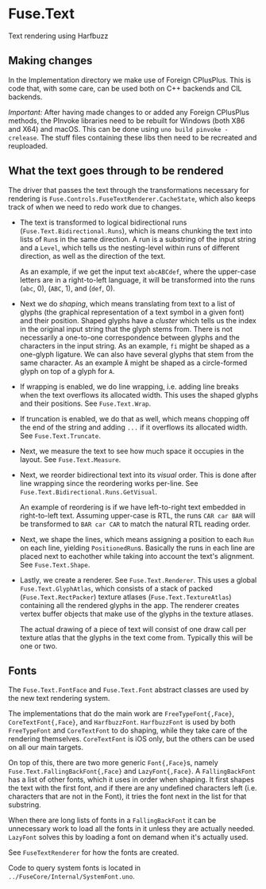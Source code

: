 # Fuse.Text

Text rendering using Harfbuzz

## Making changes

In the Implementation directory we make use of Foreign CPlusPlus. This is code
that, with some care, can be used both on C++ backends and CIL backends.

*Important:* After having made changes to or added any Foreign CPlusPlus
methods, the PInvoke libraries need to be rebuilt for Windows (both X86 and
X64) and macOS. This can be done using `uno build pinvoke -crelease`. The stuff files
containing these libs then need to be recreated and reuploaded.

## What the text goes through to be rendered

The driver that passes the text through the transformations necessary for
rendering is `Fuse.Controls.FuseTextRenderer.CacheState`, which also keeps
track of when we need to redo work due to changes.

* The text is transformed to logical bidirectional runs
    (`Fuse.Text.Bidirectional.Runs`), which is means chunking the text into
    lists of `Run`s in the same direction. A run is a substring of the input string
    and a `Level`, which tells us the nesting-level within runs of different direction,
    as well as the direction of the text.

    As an example, if we get the input text `abcABCdef`, where the upper-case
    letters are in a right-to-left language, it will be transformed into the
    runs (`abc`, 0), (`ABC`, 1), and (`def`, 0).

* Next we do _shaping_, which means translating from text to
    a list of glyphs (the graphical representation of a text symbol in a given
    font) and their position. Shaped glyphs have a _cluster_ which tells us the
    index in the original input string that the glyph stems from.  There is not
    necessarily a one-to-one correspondence between glyphs and the characters
    in the input string. As an example, `fi` might be shaped as a one-glyph
    ligature. We can also have several glyphs that stem from the same
    character. As an example `Å` might be shaped as a circle-formed glyph on
    top of a glyph for `A`.

* If wrapping is enabled, we do line wrapping, i.e. adding line breaks when the
   text overflows its allocated width. This uses the shaped glyphs and their
   positions.  See `Fuse.Text.Wrap`.

* If truncation is enabled, we do that as well, which means chopping off the
   end of the string and adding `...` if it overflows its allocated width. See
   `Fuse.Text.Truncate`.

* Next, we measure the text to see how much space it occupies in the layout.
   See `Fuse.Text.Measure`.

* Next, we reorder bidirectional text into its _visual_ order. This is done after
   line wrapping since the reordering works per-line.
   See `Fuse.Text.Bidirectional.Runs.GetVisual`.

   An example of reordering is if we have left-to-right text embedded in
   right-to-left text. Assuming upper-case is RTL, the runs `CAR car BAR`
   will be transformed to `BAR car CAR` to match the natural RTL reading order.

* Next, we shape the lines, which means assigning a position to each `Run` on each line, yielding
    `PositionedRun`s. Basically the runs in each line are placed next to eachother while taking into
    account the text's alignment. See `Fuse.Text.Shape`.

* Lastly, we create a renderer. See `Fuse.Text.Renderer`. This uses a global
    `Fuse.Text.GlyphAtlas`, which consists of a stack of packed (`Fuse.Text.RectPacker`)
    texture atlases (`Fuse.Text.TextureAtlas`) containing all the rendered
    glyphs in the app. The renderer creates vertex buffer objects that make use
    of the glyphs in the texture atlases.

    The actual drawing of a piece of text will consist of one draw call per
    texture atlas that the glyphs in the text come from. Typically this will be
    one or two.

## Fonts

The `Fuse.Text.FontFace` and `Fuse.Text.Font` abstract classes are used by the
new text rendering system.

The implementations that do the main work are `FreeTypeFont{,Face}`,
`CoreTextFont{,Face}`, and `HarfbuzzFont`. `HarfbuzzFont` is used by both
`FreeTypeFont` and `CoreTextFont` to do shaping, while they take care of the
rendering themselves. `CoreTextFont` is iOS only, but the others can be used on
all our main targets.

On top of this, there are two more generic `Font{,Face}`s, namely
`Fuse.Text.FallingBackFont{,Face}` and `LazyFont{,Face}`. A `FallingBackFont`
has a list of other fonts, which it uses in order when shaping. It first shapes
the text with the first font, and if there are any undefined characters left
(i.e. characters that are not in the Font), it tries the font next in the list
for that substring.

When there are long lists of fonts in a `FallingBackFont` it can be unnecessary
work to load all the fonts in it unless they are actually needed. `LazyFont`
solves this by loading a font on demand when it's actually used.

See `FuseTextRenderer` for how the fonts are created.

Code to query system fonts is located in `../FuseCore/Internal/SystemFont.uno`.
